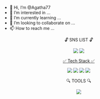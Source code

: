 - 👋 Hi, I’m @Agatha77
- 👀 I’m interested in ...
- 🌱 I’m currently learning ...
- 💞️ I’m looking to collaborate on ...
- 📫 How to reach me ...

<!---
Agatha77/Agatha77 is a ✨ special ✨ repository because its `README.md` (this file) appears on your GitHub profile.
You can click the Preview link to take a look at your changes.
--->

<div align=center>
  
  
  :unlock: SNS LIST :unlock:



  
  <a href="https://velog.io/@yangosi" target="_blank"><img src="https://img.shields.io/badge/Velog-20C997?style=square&logo=Velog&logoColor=white"/></a> <a href="https://medium.com/@jaram1204" target="_blank"><img src="https://img.shields.io/badge/Medium-000000?style=square&logo=Medium&logoColor=white"/></a> <a href="https://medium.com/@jaram1204" target="_blank">



  :white_check_mark: Tech Stack :white_check_mark:   
  
  
  <img src="https://img.shields.io/badge/Python-3776AB?style=square&logo=Python&logoColor=white"/></a> <img src="https://img.shields.io/badge/Pandas-3776AB?style=square&logo=Pandas&logoColor=white"/></a> <img src="https://img.shields.io/badge/Numpy-013243?style=square&logo=Numpy&logoColor=white"/></a> <img src="https://img.shields.io/badge/Jupyter-F37626?style=square&logo=Jupyter&logoColor=white"/> </a>
  
  
  
:mag: TOOLS :mag:
  
  
  
  <img src="https://img.shields.io/badge/VSCode-007ACC?style=square&logo=VSCode&logoColor=white"/></a>
  
</div>


